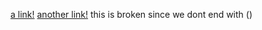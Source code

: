 [a link!](https://something.com)
[another link!](some-page.html)
this is broken since we dont end with ()
